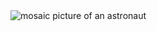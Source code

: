 <picture>
 <source media="(prefers-color-scheme: dark)" srcset="[YOUR-DARKMODE-IMAGE](https://i.etsystatic.com/40462587/r/il/c37bb2/4604473351/il_794xN.4604473351_gtmh.jpg)">
 <source media="(prefers-color-scheme: light)" srcset="[YOUR-LIGHTMODE-IMAGE](https://i.etsystatic.com/40462587/r/il/c37bb2/4604473351/il_794xN.4604473351_gtmh.jpg)">
 <img alt="mosaic picture of an astronaut" src="[YOUR-DEFAULT-IMAGE](https://i.pinimg.com/originals/a5/7b/fd/a57bfdd022d228fad6bb17d203ccf3a1.jpg)">
</picture>


<!--
**brandonawilliams1/brandonawilliams1** is a ✨ _special_ ✨ repository because its `README.md` (this file) appears on your GitHub profile.

Here are some ideas to get you started:

- 🔭 I’m currently working on ...
- 🌱 I’m currently learning ...
- 👯 I’m looking to collaborate on ...
- 🤔 I’m looking for help with ...
- 💬 Ask me about ...
- 📫 How to reach me: ...
- 😄 Pronouns: ...
- ⚡ Fun fact: ...
-->
